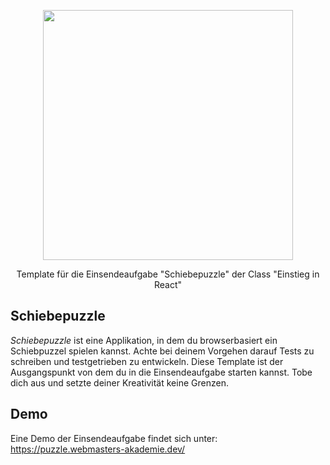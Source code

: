 <p align="center"><a href="https://www.webmasters-fernakademie.de"><img src="https://www.webmasters-fernakademie.de/images/wfa_img/logo-wfa.png?1571290125" width="400"></a></p>
<p align="center">
Template für die Einsendeaufgabe "Schiebepuzzle" der Class "Einstieg in React"
</p>

## Schiebepuzzle
*Schiebepuzzle* ist eine Applikation, in dem du browserbasiert ein Schiebpuzzel spielen kannst. Achte bei deinem Vorgehen darauf Tests zu schreiben und testgetrieben zu entwickeln. Diese Template ist der Ausgangspunkt von dem du in die Einsendeaufgabe starten kannst. Tobe dich aus und setzte deiner Kreativität keine Grenzen.

## Demo

Eine Demo der Einsendeaufgabe findet sich unter: <a href="https://puzzle.webmasters-akademie.dev/">https://puzzle.webmasters-akademie.dev/</a>
